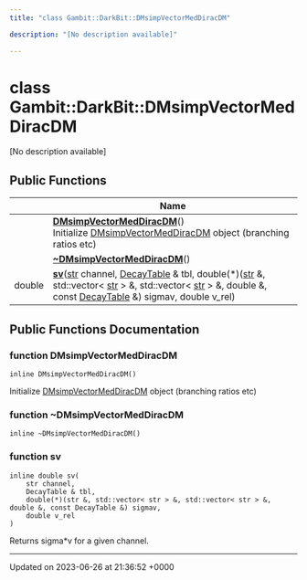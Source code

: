 ```yaml
---
title: "class Gambit::DarkBit::DMsimpVectorMedDiracDM"

description: "[No description available]"

---
```


# class Gambit::DarkBit::DMsimpVectorMedDiracDM



[No description available]

## Public Functions

|                | Name           |
| -------------- | -------------- |
| | **[DMsimpVectorMedDiracDM](/documentation/code/classes/classgambit_1_1darkbit_1_1dmsimpvectormeddiracdm/#function-dmsimpvectormeddiracdm)**()<br>Initialize [DMsimpVectorMedDiracDM](/documentation/code/classes/classgambit_1_1darkbit_1_1dmsimpvectormeddiracdm/) object (branching ratios etc)  |
| | **[~DMsimpVectorMedDiracDM](/documentation/code/classes/classgambit_1_1darkbit_1_1dmsimpvectormeddiracdm/#function-dmsimpvectormeddiracdm)**() |
| double | **[sv](/documentation/code/classes/classgambit_1_1darkbit_1_1dmsimpvectormeddiracdm/#function-sv)**([str](/documentation/code/namespaces/namespacegambit/#typedef-str) channel, [DecayTable](/documentation/code/classes/classgambit_1_1decaytable/) & tbl, double(*)([str](/documentation/code/namespaces/namespacegambit/#typedef-str) &, std::vector< [str](/documentation/code/namespaces/namespacegambit/#typedef-str) > &, std::vector< [str](/documentation/code/namespaces/namespacegambit/#typedef-str) > &, double &, const [DecayTable](/documentation/code/classes/classgambit_1_1decaytable/) &) sigmav, double v_rel) |

## Public Functions Documentation

### function DMsimpVectorMedDiracDM

```
inline DMsimpVectorMedDiracDM()
```

Initialize [DMsimpVectorMedDiracDM](/documentation/code/classes/classgambit_1_1darkbit_1_1dmsimpvectormeddiracdm/) object (branching ratios etc) 

### function ~DMsimpVectorMedDiracDM

```
inline ~DMsimpVectorMedDiracDM()
```


### function sv

```
inline double sv(
    str channel,
    DecayTable & tbl,
    double(*)(str &, std::vector< str > &, std::vector< str > &, double &, const DecayTable &) sigmav,
    double v_rel
)
```


Returns sigma*v for a given channel.


-------------------------------

Updated on 2023-06-26 at 21:36:52 +0000